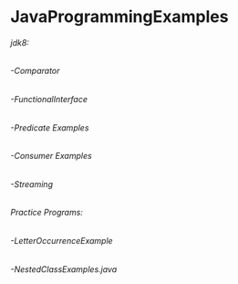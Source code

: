 # JavaProgrammingExamples

###### jdk8:
###### -Comparator

###### -FunctionalInterface

###### -Predicate Examples

###### -Consumer Examples

###### -Streaming


###### Practice Programs:
###### -LetterOccurrenceExample

###### -NestedClassExamples.java




